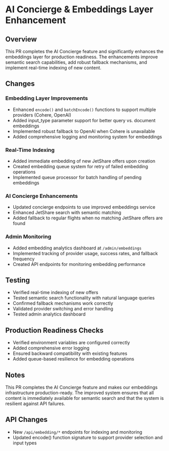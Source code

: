 # AI Concierge & Embeddings Layer Enhancement

## Overview
This PR completes the AI Concierge feature and significantly enhances the embeddings layer for production readiness. The enhancements improve semantic search capabilities, add robust fallback mechanisms, and implement real-time indexing of new content.

## Changes

### Embedding Layer Improvements
- Enhanced `encode()` and `batchEncode()` functions to support multiple providers (Cohere, OpenAI)
- Added input_type parameter support for better query vs. document embeddings
- Implemented robust fallback to OpenAI when Cohere is unavailable
- Added comprehensive logging and monitoring system for embeddings

### Real-Time Indexing
- Added immediate embedding of new JetShare offers upon creation
- Created embedding queue system for retry of failed embedding operations
- Implemented queue processor for batch handling of pending embeddings

### AI Concierge Enhancements
- Updated concierge endpoints to use improved embeddings service
- Enhanced JetShare search with semantic matching
- Added fallback to regular flights when no matching JetShare offers are found

### Admin Monitoring
- Added embedding analytics dashboard at `/admin/embeddings`
- Implemented tracking of provider usage, success rates, and fallback frequency
- Created API endpoints for monitoring embedding performance

## Testing
- Verified real-time indexing of new offers
- Tested semantic search functionality with natural language queries
- Confirmed fallback mechanisms work correctly
- Validated provider switching and error handling
- Tested admin analytics dashboard

## Production Readiness Checks
- Verified environment variables are configured correctly
- Added comprehensive error logging
- Ensured backward compatibility with existing features
- Added queue-based resilience for embedding operations

## Notes
This PR completes the AI Concierge feature and makes our embeddings infrastructure production-ready. The improved system ensures that all content is immediately available for semantic search and that the system is resilient against API failures.

## API Changes
- New `/api/embedding/*` endpoints for indexing and monitoring
- Updated encode() function signature to support provider selection and input types 